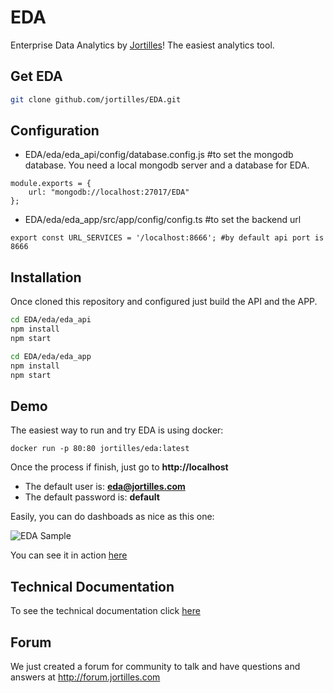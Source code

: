# EDA 

Enterprise Data Analytics by  [Jortilles](http://eda.jortilles.com)! The easiest analytics tool.


## Get EDA

```bash
git clone github.com/jortilles/EDA.git
```

## Configuration

* EDA/eda/eda_api/config/database.config.js #to set the mongodb database. You need a local mongodb server and a database for EDA. 

```
module.exports = {
    url: "mongodb://localhost:27017/EDA"
};

```

* EDA/eda/eda_app/src/app/config/config.ts #to set the backend url

```
export const URL_SERVICES = '/localhost:8666'; #by default api port is 8666

```

## Installation

Once cloned this repository and configured just build the API and the APP.

```bash
cd EDA/eda/eda_api
npm install
npm start
```

```bash
cd EDA/eda/eda_app
npm install
npm start
```

## Demo

The easiest way to run and try EDA  is using docker: 

```
docker run -p 80:80 jortilles/eda:latest
```


Once the process if finish, just go to **http://localhost**

* The default user is: **eda@jortilles.com**
* The default password is: **default**

Easily, you can do dashboads as nice as this one: 

![EDA Sample](https://eda.jortilles.com/wp-content/uploads/2020/04/ejemplo_demo_venta.png)

You can see it in action [here](https://www.youtube.com/watch?v=S0wkoeRqz3k&t=5s)

## Technical Documentation
To see the technical documentation click [here](docs/technical-docs.md) 

## Forum
We just created a forum for community to talk and have questions and answers at http://forum.jortilles.com
